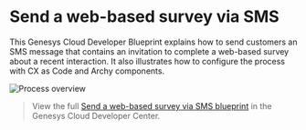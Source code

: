# Send a web-based survey via SMS

This Genesys Cloud Developer Blueprint explains how to send customers an SMS message that contains an invitation to complete a web-based survey about a recent interaction. It also illustrates how to configure the process with CX as Code and Archy components.

![Process overview](images/processoverview.png "Process overview")

> View the full [Send a web-based survey via SMS blueprint](https://developer.genesys.cloud/blueprints/send-a-web-based-survey-via-sms/) in the Genesys Cloud Developer Center.
